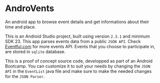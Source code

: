 # AndroVents
An android app to browse event details and get informations about their time and place.

This is an Android Studio project, built using version `2.3.1` and minimum SDK 23.
This app parses events data from a public `JSON API`. Check [Eventful.com](http://api.eventful.com/) for more events API.
Events that you choose to participate in, are stored in `sqlite` database.

This is a proof of concept source code, developped as part of an Android Bootcamp. You can customize it to suit your needs by changing the `JSON API` in the `EventList` java file and make sure to make the needed changes for the `JSON Parser`.
